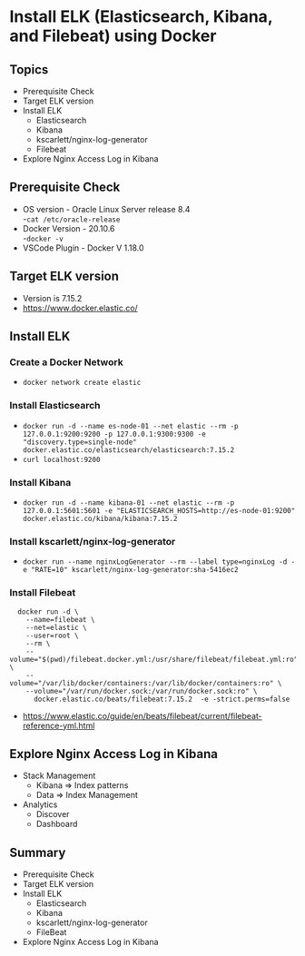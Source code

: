 # Install ELK (Elasticsearch, Kibana, and Filebeat) using Docker
## Topics
- Prerequisite Check 
- Target ELK version
- Install ELK
  - Elasticsearch
  - Kibana
  - kscarlett/nginx-log-generator
  - Filebeat
- Explore Nginx Access Log in Kibana

## Prerequisite Check 
- OS version - Oracle Linux Server release 8.4   
  -`cat /etc/oracle-release`
- Docker Version - 20.10.6  
  -`docker -v`   
- VSCode Plugin - Docker V 1.18.0  
## Target ELK version
- Version is 7.15.2     
- https://www.docker.elastic.co/  
## Install ELK
  ### Create a Docker Network
 -  `docker network create elastic`  
  ### Install Elasticsearch
  - `docker run -d --name es-node-01 --net elastic --rm -p 127.0.0.1:9200:9200 -p 127.0.0.1:9300:9300 -e "discovery.type=single-node" docker.elastic.co/elasticsearch/elasticsearch:7.15.2`
  - `curl localhost:9200`
  ### Install Kibana
  - `docker run -d --name kibana-01 --net elastic --rm -p 127.0.0.1:5601:5601 -e "ELASTICSEARCH_HOSTS=http://es-node-01:9200" docker.elastic.co/kibana/kibana:7.15.2`
  ### Install kscarlett/nginx-log-generator
  - `docker run --name nginxLogGenerator --rm --label type=nginxLog -d -e "RATE=10" kscarlett/nginx-log-generator:sha-5416ec2`    
  ### Install Filebeat
  ```
    docker run -d \
      --name=filebeat \
      --net=elastic \
      --user=root \
      --rm \
      --volume="$(pwd)/filebeat.docker.yml:/usr/share/filebeat/filebeat.yml:ro" \
      --volume="/var/lib/docker/containers:/var/lib/docker/containers:ro" \
      --volume="/var/run/docker.sock:/var/run/docker.sock:ro" \
        docker.elastic.co/beats/filebeat:7.15.2  -e -strict.perms=false 
  ```  
- https://www.elastic.co/guide/en/beats/filebeat/current/filebeat-reference-yml.html  
## Explore Nginx Access Log in Kibana
- Stack Management
  - Kibana => Index patterns
  - Data => Index Management
- Analytics
  - Discover
  - Dashboard
## Summary  
- Prerequisite Check 
- Target ELK version
- Install ELK
  - Elasticsearch
  - Kibana
  - kscarlett/nginx-log-generator
  - FileBeat
- Explore Nginx Access Log in Kibana










